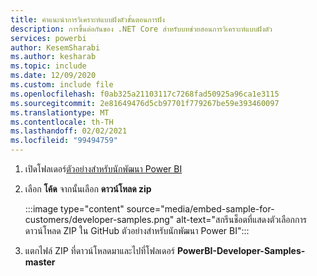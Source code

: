 ```yaml
---
title: คำแนะนำการวิเคราะห์แบบฝังตัวขั้นตอนการฝัง
description: การขึ้นต่อกันของ .NET Core สำหรับบทช่วยสอนการวิเคราะห์แบบฝังตัว
services: powerbi
author: KesemSharabi
ms.author: kesharab
ms.topic: include
ms.date: 12/09/2020
ms.custom: include file
ms.openlocfilehash: f0ab325a21103117c7268fad50925a96ca1e3115
ms.sourcegitcommit: 2e81649476d5cb97701f779267be59e393460097
ms.translationtype: MT
ms.contentlocale: th-TH
ms.lasthandoff: 02/02/2021
ms.locfileid: "99494759"
---
```

1. เปิดโฟลเดอร์[ตัวอย่างสำหรับนักพัฒนา Power BI](https://github.com/microsoft/PowerBI-Developer-Samples)

2. เลือก **โค้ด** จากนั้นเลือก **ดาวน์โหลด zip**

    :::image type="content" source="media/embed-sample-for-customers/developer-samples.png" alt-text="สกรีนช็อตที่แสดงตัวเลือกการดาวน์โหลด ZIP ใน GitHub ตัวอย่างสำหรับนักพัฒนา Power BI":::

3. แตกไฟล์ ZIP ที่ดาวน์โหลดมาและไปที่โฟลเดอร์ **PowerBI-Developer-Samples-master**